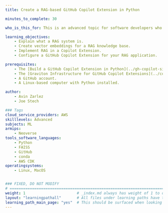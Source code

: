 ```yaml
---
title: Create a RAG-based GitHub Copilot Extension in Python

minutes_to_complete: 30

who_is_this_for: This is an advanced topic for software developers who want to learn how to build a Retrieval Augmented Generation (RAG) based GitHub Copilot Extension. 

learning_objectives: 
    - Explain what a RAG system is.
    - Create vector embeddings for a RAG knowledge base.
    - Implement RAG in a Copilot Extension.
    - Configure a GitHub Copilot Extension for your RAG application.

prerequisites:
    - The [Build a GitHub Copilot Extension in Python](../gh-copilot-simple/) Learning Path.
    - The [Graviton Infrastructure for GitHub Copilot Extensions](../copilot-extension-deployment/) Learning Path.
    - A GitHub account.
    - A Linux-based computer with Python installed.

author:
    - Avin Zarlez
    - Joe Stech

### Tags
cloud_service_providers: AWS
skilllevels: Advanced
subjects: ML
armips:
    - Neoverse
tools_software_languages:
    - Python
    - FAISS
    - GitHub
    - conda
    - AWS CDK
operatingsystems:
    - Linux, MacOS


### FIXED, DO NOT MODIFY
# ================================================================================
weight: 1                       # _index.md always has weight of 1 to order correctly
layout: "learningpathall"       # All files under learning paths have this same wrapper
learning_path_main_page: "yes"  # This should be surfaced when looking for related content. Only set for _index.md of learning path content.
---
```

